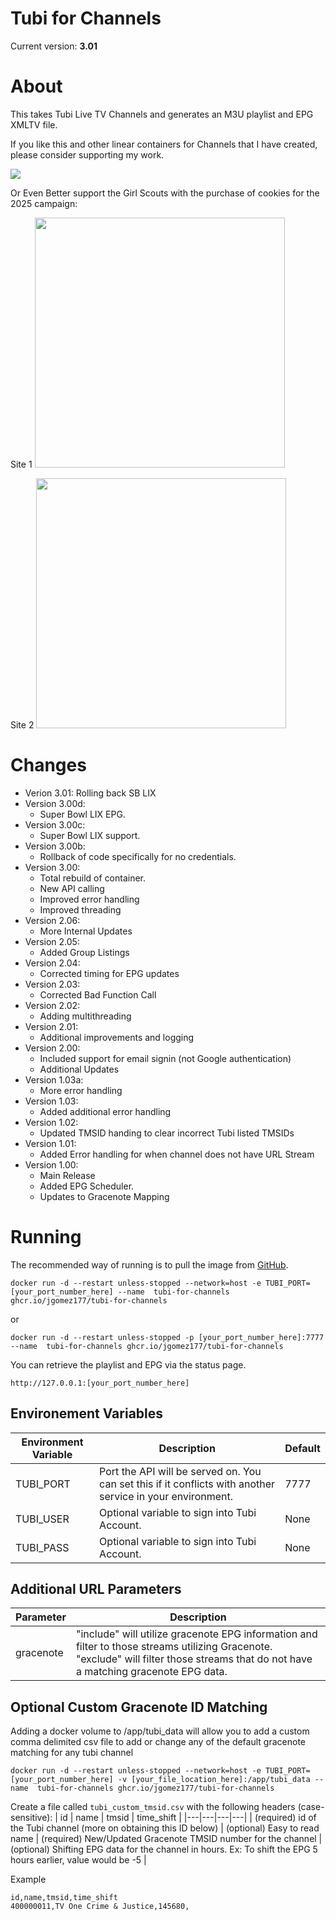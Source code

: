# Tubi for Channels

Current version: **3.01**

# About
This takes Tubi Live TV Channels and generates an M3U playlist and EPG XMLTV file.

If you like this and other linear containers for Channels that I have created, please consider supporting my work.

[![](https://pics.paypal.com/00/s/MDY0MzZhODAtNGI0MC00ZmU5LWI3ODYtZTY5YTcxOTNlMjRm/file.PNG)](https://www.paypal.com/donate/?hosted_button_id=BBUTPEU8DUZ6J)

Or Even Better support the Girl Scouts with the purchase of cookies for the 2025 campaign:

Site 1
[<img src="https://townsquare.media/site/191/files/2024/01/attachment-cookie.jpg" width=400/>](https://digitalcookie.girlscouts.org/scout/charlotte816794)

Site 2
[<img src="https://townsquare.media/site/191/files/2024/01/attachment-cookie.jpg" width=400/>](https://digitalcookie.girlscouts.org/scout/mckenna899691)


# Changes
 - Verion 3.01: Rolling back SB LIX
 - Version 3.00d: 
    - Super Bowl LIX EPG.
 - Version 3.00c: 
    - Super Bowl LIX support.
 - Version 3.00b: 
    - Rollback of code specifically for no credentials.
 - Version 3.00: 
    - Total rebuild of container.
    - New API calling
    - Improved error handling
    - Improved threading
 - Version 2.06: 
    - More Internal Updates
 - Version 2.05: 
    - Added Group Listings
 - Version 2.04: 
    - Corrected timing for EPG updates
 - Version 2.03: 
    - Corrected Bad Function Call
 - Version 2.02: 
    - Adding multithreading
 - Version 2.01: 
    - Additional improvements and logging
 - Version 2.00: 
    - Included support for email signin (not Google authentication)
    - Additional Updates
 - Version 1.03a: 
    - More error handling
 - Version 1.03: 
    - Added additional error handling
 - Version 1.02: 
    - Updated TMSID handing to clear incorrect Tubi listed TMSIDs
 - Version 1.01: 
    - Added Error handling for when channel does not have URL Stream
 - Version 1.00: 
    - Main Release
    - Added EPG Scheduler.
    - Updates to Gracenote Mapping


# Running
The recommended way of running is to pull the image from [GitHub](https://github.com/jgomez177/tubi-for-channels/pkgs/container/tubi-for-channels).

    docker run -d --restart unless-stopped --network=host -e TUBI_PORT=[your_port_number_here] --name  tubi-for-channels ghcr.io/jgomez177/tubi-for-channels
or

    docker run -d --restart unless-stopped -p [your_port_number_here]:7777 --name  tubi-for-channels ghcr.io/jgomez177/tubi-for-channels

You can retrieve the playlist and EPG via the status page.

    http://127.0.0.1:[your_port_number_here]

## Environement Variables
| Environment Variable | Description | Default |
|---|---|---|
| TUBI_PORT | Port the API will be served on. You can set this if it conflicts with another service in your environment. | 7777 |
| TUBI_USER | Optional variable to sign into Tubi Account. | None |
| TUBI_PASS | Optional variable to sign into Tubi Account. | None |

## Additional URL Parameters
| Parameter | Description |
|---|---|
| gracenote | "include" will utilize gracenote EPG information and filter to those streams utilizing Gracenote. "exclude" will filter those streams that do not have a matching gracenote EPG data. |

## Optional Custom Gracenote ID Matching

Adding a docker volume to /app/tubi_data will allow you to add a custom comma delimited csv file to add or change any of the default gracenote matching for any tubi channel

    docker run -d --restart unless-stopped --network=host -e TUBI_PORT=[your_port_number_here] -v [your_file_location_here]:/app/tubi_data --name  tubi-for-channels ghcr.io/jgomez177/tubi-for-channels

Create a file called `tubi_custom_tmsid.csv` with the following headers (case-sensitive):
| id |  name | tmsid | time_shift | 
|---|---|---|---|
| (required) id of the Tubi channel (more on obtaining this ID below) | (optional) Easy to read name | (required) New/Updated Gracenote TMSID number for the channel | (optional) Shifting EPG data for the channel in hours. Ex: To shift the EPG 5 hours earlier, value would be -5 | 

Example

    id,name,tmsid,time_shift
    400000011,TV One Crime & Justice,145680,


